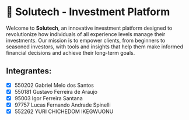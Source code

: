 # 🌟 Solutech - Investment Platform

Welcome to **Solutech**, an innovative investment platform designed to revolutionize how individuals of all experience levels manage their investments. Our mission is to empower clients, from beginners to seasoned investors, with tools and insights that help them make informed financial decisions and achieve their long-term goals.


## Integrantes:

- [X] 550202 Gabriel Melo dos Santos
- [X] 550181 Gustavo Ferreira de Araujo
- [X] 95003 Igor Ferreira Santana
- [X] 97757 Lucas Fernando Andrade Spinelli
- [X] 552262 YURI CHICHEDOM IKEGWUONU
